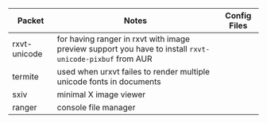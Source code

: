 |Packet			|Notes   	|Config Files	| 
|---			|---		|---		|
|rxvt-unicode		|for having ranger in rxvt with image preview support you have to install `rxvt-unicode-pixbuf` from AUR	|	|
|termite		|used when urxvt failes to render multiple unicode fonts in documents	|	|
|sxiv			|minimal X image viewer	|	|
|ranger			|console file manager	|

